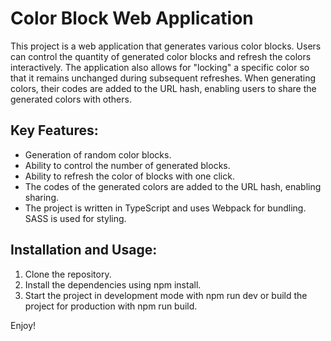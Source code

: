 <h1>Color Block Web Application</h1>
This project is a web application that generates various color blocks. Users can control the quantity of generated color blocks and refresh the colors interactively. The application also allows for "locking" a specific color so that it remains unchanged during subsequent refreshes. When generating colors, their codes are added to the URL hash, enabling users to share the generated colors with others.

<h2>Key Features:</h2>
<ul>
<li>Generation of random color blocks.</li>
<li>Ability to control the number of generated blocks.</li>
<li>Ability to refresh the color of blocks with one click.</li>
<li>The codes of the generated colors are added to the URL hash, enabling sharing.
</li>
<li>The project is written in TypeScript and uses Webpack for bundling. SASS is used for styling.</li>
</ul>

<h2>Installation and Usage:</h2>
<ol>
<li>Clone the repository.</li>
<li>Install the dependencies using npm install.</li>
<li>Start the project in development mode with npm run dev or build the project for production with npm run build.</li>
</ol>

Enjoy!